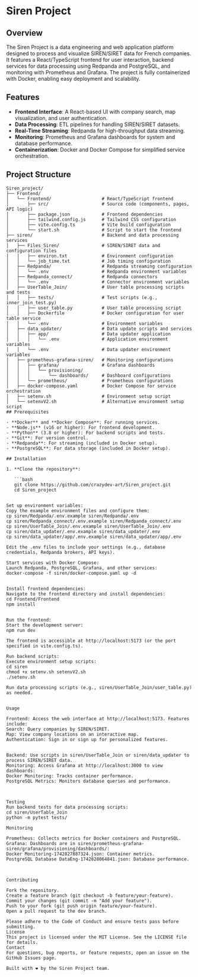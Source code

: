 # Siren Project

## Overview

The Siren Project is a data engineering and web application platform designed to process and visualize SIREN/SIRET data for French companies. It features a React/TypeScript frontend for user interaction, backend services for data processing using Redpanda and PostgreSQL, and monitoring with Prometheus and Grafana. The project is fully containerized with Docker, enabling easy deployment and scalability.

## Features

- **Frontend Interface**: A React-based UI with company search, map visualization, and user authentication.
- **Data Processing**: ETL pipelines for handling SIREN/SIRET datasets.
- **Real-Time Streaming**: Redpanda for high-throughput data streaming.
- **Monitoring**: Prometheus and Grafana dashboards for system and database performance.
- **Containerization**: Docker and Docker Compose for simplified service orchestration.

## Project Structure

```plaintext
Siren_project/
├── Frontend/
│   └── Frontend/                   # React/TypeScript frontend
│       ├── src/                    # Source code (components, pages, API logic)
│       ├── package.json            # Frontend dependencies
│       ├── tailwind.config.js      # Tailwind CSS configuration
│       ├── vite.config.ts          # Vite build configuration
│       └── start.sh                # Script to start the frontend
├── siren/                          # Backend and data processing services
│   ├── Files_Siren/                # SIREN/SIRET data and configuration files
│   │   ├── environ.txt             # Environment configuration
│   │   └── job_time.txt            # Job timing configuration
│   ├── Redpanda/                   # Redpanda streaming configuration
│   │   └── .env                    # Redpanda environment variables
│   ├── Redpanda_connect/           # Redpanda connectors
│   │   └── .env                    # Connector environment variables
│   ├── UserTable_Join/             # User table processing scripts and tests
│   │   ├── tests/                  # Test scripts (e.g., inner_join_test.py)
│   │   ├── user_table.py           # User table processing script
│   │   ├── Dockerfile              # Docker configuration for user table service
│   │   └── .env                    # Environment variables
│   ├── data_updater/               # Data update scripts and services
│   │   ├── app/                    # Data updater application
│   │   │   └── .env                # Application environment variables
│   │   └── .env                    # Data updater environment variables
│   ├── prometheus-grafana-siren/   # Monitoring configurations
│   │   ├── grafana/                # Grafana dashboards
│   │   │   └── provisioning/
│   │   │       └── dashboards/     # Dashboard configurations
│   │   └── prometheus/             # Prometheus configurations
│   ├── docker-compose.yaml         # Docker Compose for service orchestration
│   ├── setenv.sh                   # Environment setup script
│   └── setenvV2.sh                 # Alternative environment setup script
## Prerequisites

- **Docker** and **Docker Compose**: For running services.
- **Node.js** (v16 or higher): For frontend development.
- **Python** (3.8 or higher): For backend scripts and tests.
- **Git**: For version control.
- **Redpanda**: For streaming (included in Docker setup).
- **PostgreSQL**: For data storage (included in Docker setup).

## Installation

1. **Clone the repository**:

   ```bash
   git clone https://github.com/crazydev-art/Siren_project.git
   cd Siren_project


Set up environment variables:
Copy the example environment files and configure them:
cp siren/Redpanda/.env.example siren/Redpanda/.env
cp siren/Redpanda_connect/.env.example siren/Redpanda_connect/.env
cp siren/UserTable_Join/.env.example siren/UserTable_Join/.env
cp siren/data_updater/.env.example siren/data_updater/.env
cp siren/data_updater/app/.env.example siren/data_updater/app/.env

Edit the .env files to include your settings (e.g., database credentials, Redpanda brokers, API keys).

Start services with Docker Compose:
Launch Redpanda, PostgreSQL, Grafana, and other services:
docker-compose -f siren/docker-compose.yaml up -d


Install frontend dependencies:
Navigate to the frontend directory and install dependencies:
cd Frontend/Frontend
npm install


Run the frontend:
Start the development server:
npm run dev

The frontend is accessible at http://localhost:5173 (or the port specified in vite.config.ts).

Run backend scripts:
Execute environment setup scripts:
cd siren
chmod +x setenv.sh setenvV2.sh
./setenv.sh

Run data processing scripts (e.g., siren/UserTable_Join/user_table.py) as needed.


Usage

Frontend: Access the web interface at http://localhost:5173. Features include:
Search: Query companies by SIREN/SIRET.
Map: View company locations on an interactive map.
Authentication: Sign in or sign up for personalized features.


Backend: Use scripts in siren/UserTable_Join or siren/data_updater to process SIREN/SIRET data.
Monitoring: Access Grafana at http://localhost:3000 to view dashboards:
Docker Monitoring: Tracks container performance.
PostgreSQL Metrics: Monitors database queries and performance.



Testing
Run backend tests for data processing scripts:
cd siren/UserTable_Join
python -m pytest tests/

Monitoring

Prometheus: Collects metrics for Docker containers and PostgreSQL.
Grafana: Dashboards are in siren/prometheus-grafana-siren/grafana/provisioning/dashboards/:
Docker Monitoring-1742827887324.json: Container metrics.
PostgreSQL Database DataEng-1742828064841.json: Database performance.



Contributing

Fork the repository.
Create a feature branch (git checkout -b feature/your-feature).
Commit your changes (git commit -m "Add your feature").
Push to your fork (git push origin feature/your-feature).
Open a pull request to the dev branch.

Please adhere to the Code of Conduct and ensure tests pass before submitting.
License
This project is licensed under the MIT License. See the LICENSE file for details.
Contact
For questions, bug reports, or feature requests, open an issue on the GitHub Issues page.

Built with ❤️ by the Siren Project team.
